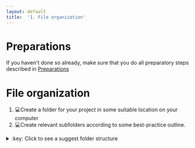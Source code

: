 ```yaml
---
layout: default
title:  '1. File organization'
---
```


# <a name="begin"></a> Preparations

If you haven't done so already, make sure that you do all preparatory steps described in [Preparations](https://github.com/nicjar/DM_WS/blob/master/preparations.md)
<br />

# File organization
1. :computer:Create a folder for your project in some suitable location on your computer
2. :computer:Create relevant subfolders according to some best-practice outline.
<details>
<summary>:key: Click to see a suggest folder structure</summary>
```
:open_file_folder:my_project
|─ bin
|- doc
|- data
|  |- raw
|  |- clean
|     |- 2016-11-16
|- results
|- src
```
</details>  
<br />
